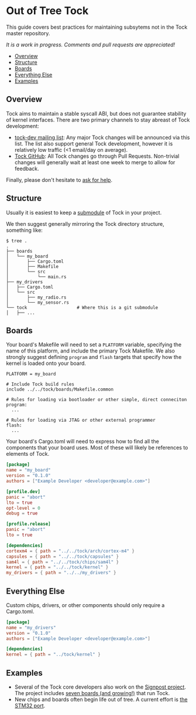 Out of Tree Tock
================

This guide covers best practices for maintaining subsytems not in the
Tock master repository.

_It is a work in progress. Comments and pull requests are appreciated!_

<!-- npm i -g markdown-toc; markdown-toc -i OutOfTree.md -->

<!-- toc -->

- [Overview](#overview)
- [Structure](#structure)
- [Boards](#boards)
- [Everything Else](#everything-else)
- [Examples](#examples)

<!-- tocstop -->

Overview
--------

Tock aims to maintain a stable syscall ABI, but does not guarantee
stability of kernel interfaces. There are two primary channels to stay
abreast of Tock development:

  - [tock-dev mailing list](https://groups.google.com/forum/#!forum/tock-dev):
    Any major Tock changes will be announced via this list. The list
    also support general Tock development, however it is relatively low
    traffic (<1 email/day on average).
  - [Tock GitHub](https://github.com/tock/tock/): All Tock
    changes go through Pull Requests. Non-trivial changes will generally
    wait at least one week to merge to allow for feedback.

Finally, please don't hesitate to
[ask for help](https://kiwiirc.com/client/irc.freenode.net/tock).


Structure
---------

Usually it is easiest to keep a
[submodule](https://git-scm.com/docs/git-submodule) of Tock in your
project.

We then suggest generally mirroring the Tock directory structure,
something like:

    $ tree .
    .
    ├── boards
    │   └── my_board
    │       ├── Cargo.toml
    │       ├── Makefile
    │       └── src
    │           └── main.rs
    ├── my_drivers
    │   ├── Cargo.toml
    │   └── src
    │       ├── my_radio.rs
    │       └── my_sensor.rs
    └── tock                   # Where this is a git submodule
    │   ├── ...


Boards
------

Your board's Makefile will need to set a `PLATFORM` variable, specifying
the name of this platform, and include the primary Tock Makefile. We
also strongly suggest defining `program` and `flash` targets that
specify how the kernel is loaded onto your board.

  ```make
  PLATFORM = my_board

  # Include Tock build rules
  include ../../tock/boards/Makefile.common

  # Rules for loading via bootloader or other simple, direct conneciton
  program:
    ...

  # Rules for loading via JTAG or other external programmer
  flash:
    ...
  ```

Your board's Cargo.toml will need to express how to find all the
components that your board uses. Most of these will likely be references
to elements of Tock.

  ```toml
  [package]
  name = "my_board"
  version = "0.1.0"
  authors = ["Example Developer <developer@example.com>"]

  [profile.dev]
  panic = "abort"
  lto = true
  opt-level = 0
  debug = true

  [profile.release]
  panic = "abort"
  lto = true

  [dependencies]
  cortexm4 = { path = "../../tock/arch/cortex-m4" }
  capsules = { path = "../../tock/capsules" }
  sam4l = { path = "../../tock/chips/sam4l" }
  kernel = { path = "../../tock/kernel" }
  my_drivers = { path = "../../my_drivers" }
  ```



Everything Else
---------------

Custom chips, drivers, or other components should only require a
Cargo.toml.

  ```toml
  [package]
  name = "my_drivers"
  version = "0.1.0"
  authors = ["Example Developer <developer@example.com>"]

  [dependencies]
  kernel = { path = "../tock/kernel" }
  ```



Examples
--------

  - Several of the Tock core developers also work on the
    [Signpost project](https://github.com/lab11/signpost-software).
    The project includes
    [seven boards (and growing!)](https://github.com/lab11/signpost-software/tree/master/signpost/kernel/boards)
    that run Tock.
  - New chips and boards often begin life out of tree. A current effort
    is [the STM32 port](https://github.com/tock/tock-stm32).
